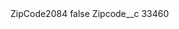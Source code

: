 <?xml version="1.0" encoding="UTF-8"?>
<CustomMetadata xmlns="http://soap.sforce.com/2006/04/metadata" xmlns:xsi="http://www.w3.org/2001/XMLSchema-instance" xmlns:xsd="http://www.w3.org/2001/XMLSchema">
    <label>ZipCode2084</label>
    <protected>false</protected>
    <values>
        <field>Zipcode__c</field>
        <value xsi:type="xsd:string">33460</value>
    </values>
</CustomMetadata>
